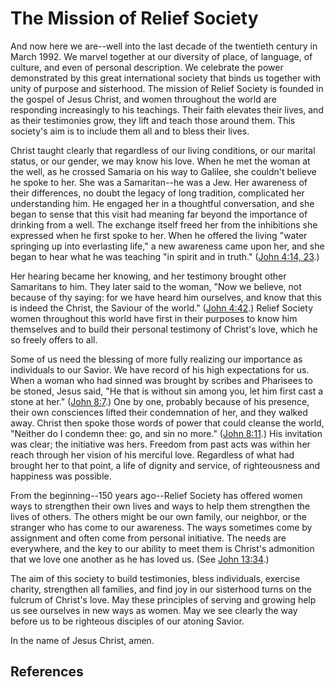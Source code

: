# The Mission of Relief Society

And now here we are--well into the last decade of the twentieth century in
March 1992. We marvel together at our diversity of place, of language, of
culture, and even of personal description. We celebrate the power demonstrated
by this great international society that binds us together with unity of
purpose and sisterhood. The mission of Relief Society is founded in the gospel
of Jesus Christ, and women throughout the world are responding increasingly to
his teachings. Their faith elevates their lives, and as their testimonies
grow, they lift and teach those around them. This society's aim is to include
them all and to bless their lives.

Christ taught clearly that regardless of our living conditions, or our marital
status, or our gender, we may know his love. When he met the woman at the
well, as he crossed Samaria on his way to Galilee, she couldn't believe he
spoke to her. She was a Samaritan--he was a Jew. Her awareness of their
differences, no doubt the legacy of long tradition, complicated her
understanding him. He engaged her in a thoughtful conversation, and she began
to sense that this visit had meaning far beyond the importance of drinking
from a well. The exchange itself freed her from the inhibitions she expressed
when he first spoke to her. When he offered the living "water springing up
into everlasting life," a new awareness came upon her, and she began to hear
what he was teaching "in spirit and in truth." ([John 4:14,
23](/scriptures/nt/john/4.14,23?lang=eng#13).)

Her hearing became her knowing, and her testimony brought other Samaritans to
him. They later said to the woman, "Now we believe, not because of thy saying:
for we have heard him ourselves, and know that this is indeed the Christ, the
Saviour of the world." ([John 4:42](/scriptures/nt/john/4.42?lang=eng#41).)
Relief Society women throughout this world have first in their purposes to
know him themselves and to build their personal testimony of Christ's love,
which he so freely offers to all.

Some of us need the blessing of more fully realizing our importance as
individuals to our Savior. We have record of his high expectations for us.
When a woman who had sinned was brought by scribes and Pharisees to be stoned,
Jesus said, "He that is without sin among you, let him first cast a stone at
her." ([John 8:7](/scriptures/nt/john/8.7?lang=eng#6).) One by one, probably
because of his presence, their own consciences lifted their condemnation of
her, and they walked away. Christ then spoke those words of power that could
cleanse the world, "Neither do I condemn thee: go, and sin no more." ([John
8:11](/scriptures/nt/john/8.11?lang=eng#10).) His invitation was clear; the
initiative was hers. Freedom from past acts was within her reach through her
vision of his merciful love. Regardless of what had brought her to that point,
a life of dignity and service, of righteousness and happiness was possible.

From the beginning--150 years ago--Relief Society has offered women ways to
strengthen their own lives and ways to help them strengthen the lives of
others. The others might be our own family, our neighbor, or the stranger who
has come to our awareness. The ways sometimes come by assignment and often
come from personal initiative. The needs are everywhere, and the key to our
ability to meet them is Christ's admonition that we love one another as he has
loved us. (See [John 13:34](/scriptures/nt/john/13.34?lang=eng#33).)

The aim of this society to build testimonies, bless individuals, exercise
charity, strengthen all families, and find joy in our sisterhood turns on the
fulcrum of Christ's love. May these principles of serving and growing help us
see ourselves in new ways as women. May we see clearly the way before us to be
righteous disciples of our atoning Savior.

In the name of Jesus Christ, amen.

## References

